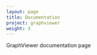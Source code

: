 ```yaml
---
layout: page
title: Documentation
project: graphviewer
weight: 3
---
```


<p class="message">
  GraphViewer documentation page
</p>

